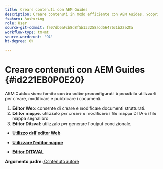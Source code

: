 ```yaml
---
title: Creare contenuti con AEM Guides
description: Creare contenuti in modo efficiente con AEM Guides. Scopri come creare, modificare e pubblicare i tuoi documenti in AEM Guides.
feature: Authoring
role: User
source-git-commit: fa07db6a9cb8d8f5b133258acd5647631b22e28a
workflow-type: tm+mt
source-wordcount: '94'
ht-degree: 0%

---
```


# Creare contenuti con AEM Guides {#id221EB0P0E20}

AEM Guides viene fornito con tre editor preconfigurati. è possibile utilizzarli per creare, modificare e pubblicare i documenti.

1. **Editor Web**: consente di creare e modificare documenti strutturati.
1. **Editor mappe**: utilizzalo per creare e modificare i file mappa DITA e i file mappa segnalibro.
1. **Editor Ditaval**: utilizzalo per generare l&#39;output condizionale.

- **[Utilizzo dell&#39;editor Web](web-editor.md)**

- **[Utilizzare l&#39;editor mappe](map-editor.md)**

- **[Editor DITAVAL](ditaval-editor.md)**


**Argomento padre:**[ Contenuto autore](authoring-content.md)
